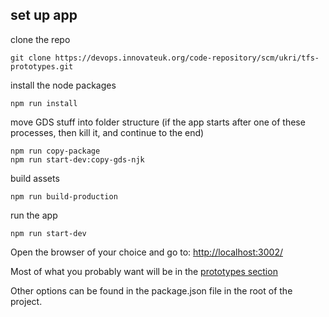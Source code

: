 ## set up app
clone the repo

    git clone https://devops.innovateuk.org/code-repository/scm/ukri/tfs-prototypes.git

install the node packages

    npm run install

move GDS stuff into folder structure
(if the app starts after one of these processes, then kill it, and continue to the end)

    npm run copy-package 
    npm run start-dev:copy-gds-njk
    

build assets

    npm run build-production

run the app

    npm run start-dev

Open the browser of your choice and go to: [http://localhost:3002/](http://localhost:3002/)

Most of what you probably want will be in the [prototypes section](http://localhost:3002/prototypes) 

Other options can be found in the package.json file in the root of the project.
